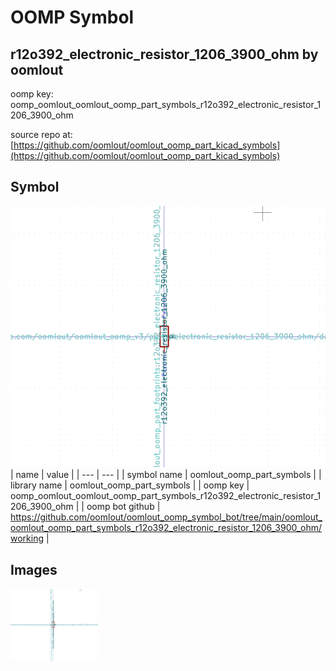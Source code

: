 # OOMP Symbol  
## r12o392_electronic_resistor_1206_3900_ohm  by oomlout  
  
oomp key: oomp_oomlout_oomlout_oomp_part_symbols_r12o392_electronic_resistor_1206_3900_ohm  
  
source repo at: [https://github.com/oomlout/oomlout_oomp_part_kicad_symbols](https://github.com/oomlout/oomlout_oomp_part_kicad_symbols)  
## Symbol  
  
[![working.png](working_600.png)](working.png)  
| name | value | 
| --- | --- | 
| symbol name | oomlout_oomp_part_symbols | 
| library name | oomlout_oomp_part_symbols | 
| oomp key | oomp_oomlout_oomlout_oomp_part_symbols_r12o392_electronic_resistor_1206_3900_ohm | 
| oomp bot github | https://github.com/oomlout/oomlout_oomp_symbol_bot/tree/main/oomlout_oomlout_oomp_part_symbols_r12o392_electronic_resistor_1206_3900_ohm/working | 
## Images  
  
[![working.png](working_140.png)](working.png)  
